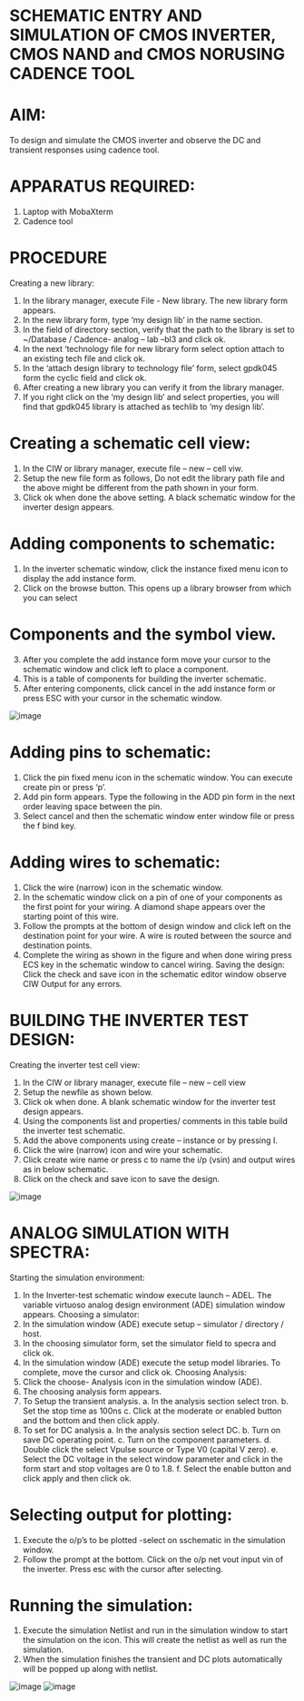 # SCHEMATIC ENTRY AND SIMULATION OF CMOS INVERTER, CMOS NAND and CMOS NORUSING CADENCE TOOL

# AIM:
To design and simulate the CMOS inverter and observe the DC and transient responses using
cadence tool.

# APPARATUS REQUIRED:
1. Laptop with MobaXterm
2. Cadence tool
# PROCEDURE
Creating a new library:
1. In the library manager, execute File - New library. The new library form appears.
2. In the new library form, type ‘my design lib’ in the name section.
3. In the field of directory section, verify that the path to the library is set to ~/Database /
Cadence- analog – lab –bl3 and click ok.
4. In the next ‘technology file for new library form select option attach to an existing tech file and
click ok.
5. In the ‘attach design library to technology file’ form, select gpdk045 form the cyclic field and
click ok.
6. After creating a new library you can verify it from the library manager.
7. If you right click on the ‘my design lib’ and select properties, you will find that gpdk045 library
is attached as techlib to ‘my design lib’.

# Creating a schematic cell view:
1. In the CIW or library manager, execute file – new – cell viw.
2. Setup the new file form as follows, Do not edit the library path file and the above might be
different from the path shown in your form.
3. Click ok when done the above setting. A black schematic window for the inverter design
appears.

# Adding components to schematic:
1. In the inverter schematic window, click the instance fixed menu icon to display the add
instance form.
2. Click on the browse button. This opens up a library browser from which you can select

# Components and the symbol view.
3. After you complete the add instance form move your cursor to the schematic window and click
left to place a component.
4. This is a table of components for building the inverter schematic.
5. After entering components, click cancel in the add instance form or press ESC with your cursor
in the schematic window.

![image](https://github.com/sakthivelM24/VLSI-LAB-EXP-6/assets/165649785/195b85e8-8838-40b2-a129-5c5c9e3d6fc4)

# Adding pins to schematic:
1. Click the pin fixed menu icon in the schematic window. You can execute create pin or press ‘p’.
2. Add pin form appears. Type the following in the ADD pin form in the next order leaving space
between the pin.
3. Select cancel and then the schematic window enter window file or press the f bind key.

# Adding wires to schematic:
1. Click the wire (narrow) icon in the schematic window.
2. In the schematic window click on a pin of one of your components as the first point for your
wiring. A diamond shape appears over the starting point of this wire.
3. Follow the prompts at the bottom of design window and click left on the destination point for
your wire. A wire is routed between the source and destination points.
4. Complete the wiring as shown in the figure and when done wiring press ECS key in the
schematic window to cancel wiring.
Saving the design: Click the check and save icon in the schematic editor window observe CIW
Output for any errors.

# BUILDING THE INVERTER TEST DESIGN:
Creating the inverter test cell view:
1. In the CIW or library manager, execute file – new – cell view
2. Setup the newfile as shown below.
3. Click ok when done. A blank schematic window for the inverter test design appears.
4. Using the components list and properties/ comments in this table build the inverter test
schematic.
5. Add the above components using create – instance or by pressing I.
6. Click the wire (narrow) icon and wire your schematic.
7. Click create wire name or press c to name the i/p (vsin) and output wires as in below
schematic.
8. Click on the check and save icon to save the design.

![image](https://github.com/sakthivelM24/VLSI-LAB-EXP-6/assets/165649785/9512690f-cb73-4cb0-89d9-62f9cff7dd09)

# ANALOG SIMULATION WITH SPECTRA:
Starting the simulation environment:
1. In the Inverter-test schematic window execute launch – ADEL. The variable virtuoso analog
design environment (ADE) simulation window appears. Choosing a simulator:
2. In the simulation window (ADE) execute setup – simulator / directory / host.
3. In the choosing simulator form, set the simulator field to specra and click ok.
4. In the simulation window (ADE) execute the setup model libraries. To complete, move the
cursor and click ok. Choosing Analysis:
5. Click the choose- Analysis icon in the simulation window (ADE).
6. The choosing analysis form appears.
7. To Setup the transient analysis. a. In the analysis section select tron. b. Set the stop time as
100ns c. Click at the moderate or enabled button and the bottom and then click apply.
8. To set for DC analysis a. In the analysis section select DC. b. Turn on save DC operating point. c.
Turn on the component parameters. d. Double click the select Vpulse source or Type V0
(capital V zero). e. Select the DC voltage in the select window parameter and click in the form
start and stop voltages are 0 to 1.8. f. Select the enable button and click apply and then click
ok.

# Selecting output for plotting:
1. Execute the o/p’s to be plotted -select on sschematic in the simulation window.
2. Follow the prompt at the bottom. Click on the o/p net vout input vin of the inverter. Press esc
with the cursor after selecting.

# Running the simulation:
1. Execute the simulation Netlist and run in the simulation window to start the simulation on the
icon. This will create the netlist as well as run the simulation.
2. When the simulation finishes the transient and DC plots automatically will be popped up along
with netlist.

![image](https://github.com/sakthivelM24/VLSI-LAB-EXP-6/assets/165649785/7dc8a081-d840-41f0-af65-356c015b6059)
![image](https://github.com/sakthivelM24/VLSI-LAB-EXP-6/assets/165649785/e30ee70e-fe9a-4018-a2c1-4f272faaffa4)


